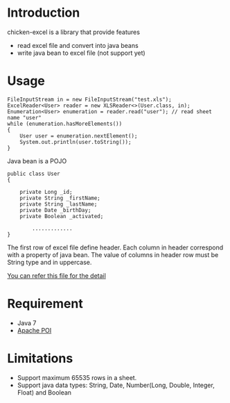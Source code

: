 # Introduction #
chicken-excel is a library that provide features
  * read excel file and convert into java beans
  * write java bean to excel file (not support yet)

# Usage #
```
FileInputStream in = new FileInputStream("test.xls");
ExcelReader<User> reader = new XLSReader<>(User.class, in);
Enumeration<User> enumeration = reader.read("user"); // read sheet name "user"
while (enumeration.hasMoreElements())
{
	User user = enumeration.nextElement();
	System.out.println(user.toString());
}
```

Java bean is a POJO
```
public class User
{

	private Long _id;
	private String _firstName;
	private String _lastName;
	private Date _birthDay;
	private Boolean _activated;

        .............
}
```

The first row of excel file define header. Each column in header correspond with a property of java bean. The value of columns in header row must be String type and in uppercase.

[You can refer this file for the detail](http://code.google.com/p/chicken-excel/source/browse/trunk/test.xls)

# Requirement #
  * Java 7
  * [Apache POI](http://poi.apache.org)

# Limitations #
  * Support maximum 65535 rows in a sheet.
  * Support java data types: String, Date, Number(Long, Double, Integer, Float) and Boolean